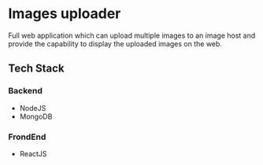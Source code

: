 # Images uploader
Full web application which can upload multiple images to an image host and provide the capability to display the uploaded images on the web.

## Tech Stack
### Backend
- NodeJS
- MongoDB

### FrondEnd
- ReactJS
